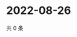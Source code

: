 # 2022-08-26

共 0 条

<!-- BEGIN WEIBO -->
<!-- 最后更新时间 Fri Aug 26 2022 06:16:37 GMT+0800 (China Standard Time) -->

<!-- END WEIBO -->
